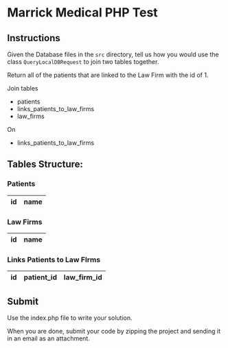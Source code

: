 # Marrick Medical PHP Test
## Instructions
Given the Database files in the `src` directory, tell us how you would use the class `QueryLocalDBRequest` to
join two tables together.

Return all of the patients that are linked to the Law Firm with the id of 1.

Join tables 
- patients
- links_patients_to_law_firms
- law_firms

On
- links_patients_to_law_firms

## Tables Structure:
### Patients
id | name
---|-----

### Law Firms
id | name
---|-----

### Links Patients to Law FIrms
id | patient_id | law_firm_id
---|-----|----

## Submit

Use the index.php file to write your solution.

When you are done, submit your code by zipping the project and sending it in an email as an attachment.